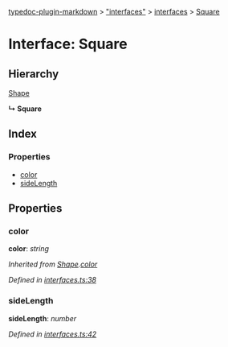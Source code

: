 [typedoc-plugin-markdown](../index.md) > ["interfaces"](../modules/_interfaces_.md) > [interfaces](../modules/_interfaces_.interfaces.md) > [Square](../interfaces/_interfaces_.interfaces.square.md)

# Interface: Square

## Hierarchy


 [Shape](../interfaces/_interfaces_.interfaces.shape.md)

**↳ Square**






## Index

### Properties

* [color](_interfaces_.interfaces.square.md#color)
* [sideLength](_interfaces_.interfaces.square.md#sidelength)



## Properties
###  color

**color**:  *string* 

*Inherited from [Shape](_interfaces_.interfaces.shape.md).[color](_interfaces_.interfaces.shape.md#color)*

*Defined in [interfaces.ts:38](https://github.com/tgreyuk/typedoc-plugin-markdown/blob/master/tests/src/interfaces.ts#L38)*





###  sideLength

**sideLength**:  *number* 

*Defined in [interfaces.ts:42](https://github.com/tgreyuk/typedoc-plugin-markdown/blob/master/tests/src/interfaces.ts#L42)*






